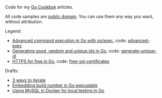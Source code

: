 Code for my [Go Cookbok](https://blog.kowalczyk.info/book/go-cookbook.html) articles.

All code samples are [public domain](https://en.wikipedia.org/wiki/Public_domain).
You can use them any way you want, without attribution.

Legend:
* [Advanced command execution in Go with os/exec](https://blog.kowalczyk.info/article/wOYk/advanced-command-execution-in-go-with-osexec.html), code: [advanced-exec](/advanced-exec)
* [Generating good, random and unique ids in Go](https://blog.kowalczyk.info/article/JyRZ/generating-good-random-and-unique-ids-in-go.html), code: [generate-unique-id](/generate-unique-id)
* [HTTPS for free in Go](https://blog.kowalczyk.info/article/Jl3G/https-for-free-in-go.html), code: [free-ssl-certificates](/free-ssl-certificates)

Drafts:
* [3 ways to iterate](https://blog.kowalczyk.info/article/1Bkr/3-ways-to-iterate-in-go.html)
* [Embedding build number in Go executable](https://blog.kowalczyk.info/article/vEja/embedding-build-number-in-go-executable.html)
* [Using MySQL in Docker for local testing In Go](https://blog.kowalczyk.info/article/w4re/using-mysql-in-docker-for-local-testing-in-go.html)
